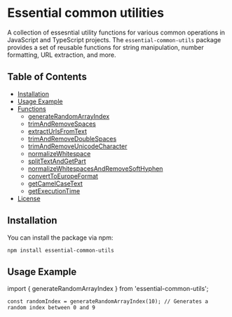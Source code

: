 # Essential common utilities

A collection of essesntial utility functions for various common operations in JavaScript and TypeScript projects. The `essential-common-utils` package provides a set of reusable functions for string manipulation, number formatting, URL extraction, and more.

## Table of Contents

-   [Installation](#installation)
-   [Usage Example](#usage-example)
-   [Functions](#functions)
    -   [generateRandomArrayIndex](#generaterandomarrayindex)
    -   [trimAndRemoveSpaces](#trimandremovespaces)
    -   [extractUrlsFromText](#extracturlsfromtext)
    -   [trimAndRemoveDoubleSpaces](#trimandremovedoublespaces)
    -   [trimAndRemoveUnicodeCharacter](#trimandremoveunicodecharacter)
    -   [normalizeWhitespace](#normalizewhitespace)
    -   [splitTextAndGetPart](#splittextandgetpart)
    -   [normalizeWhitespacesAndRemoveSoftHyphen](#normalizewhitespacesandremovesofthyphen)
    -   [convertToEuropeFormat](#converttoeuropeformat)
    -   [getCamelCaseText](#getcamelcasetext)
    -   [getExecutionTime](#getexecutiontime)
-   [License](#license)

## Installation

You can install the package via npm:

```shell
npm install essential-common-utils
```

## Usage Example

import { generateRandomArrayIndex } from 'essential-common-utils';

```shell
const randomIndex = generateRandomArrayIndex(10); // Generates a random index between 0 and 9
```
